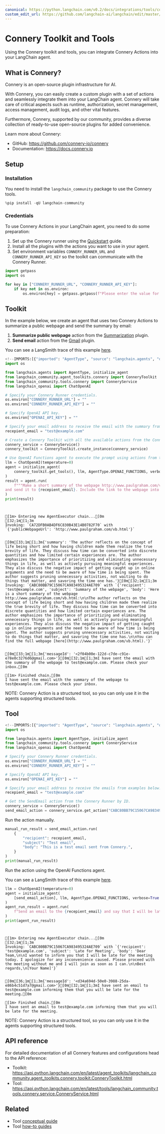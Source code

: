 ```yaml
---
canonical: https://python.langchain.com/v0.2/docs/integrations/tools/connery/
custom_edit_url: https://github.com/langchain-ai/langchain/edit/master/docs/docs/integrations/tools/connery.ipynb
---
```


# Connery Toolkit and Tools

Using the Connery toolkit and tools, you can integrate Connery Actions into your LangChain agent.

## What is Connery?

Connery is an open-source plugin infrastructure for AI.

With Connery, you can easily create a custom plugin with a set of actions and seamlessly integrate them into your LangChain agent.
Connery will take care of critical aspects such as runtime, authorization, secret management, access management, audit logs, and other vital features.

Furthermore, Connery, supported by our community, provides a diverse collection of ready-to-use open-source plugins for added convenience.

Learn more about Connery:

- GitHub: https://github.com/connery-io/connery
- Documentation: https://docs.connery.io

## Setup

### Installation

You need to install the `langchain_community` package to use the Connery tools.


```python
%pip install -qU langchain-community
```

### Credentials

To use Connery Actions in your LangChain agent, you need to do some preparation:

1. Set up the Connery runner using the [Quickstart](https://docs.connery.io/docs/runner/quick-start/) guide.
2. Install all the plugins with the actions you want to use in your agent.
3. Set environment variables `CONNERY_RUNNER_URL` and `CONNERY_RUNNER_API_KEY` so the toolkit can communicate with the Connery Runner.


```python
import getpass
import os

for key in ["CONNERY_RUNNER_URL", "CONNERY_RUNNER_API_KEY"]:
    if key not in os.environ:
        os.environ[key] = getpass.getpass(f"Please enter the value for {key}: ")
```

## Toolkit

In the example below, we create an agent that uses two Connery Actions to summarize a public webpage and send the summary by email:

1. **Summarize public webpage** action from the [Summarization](https://github.com/connery-io/summarization-plugin) plugin.
2. **Send email** action from the [Gmail](https://github.com/connery-io/gmail) plugin.

You can see a LangSmith trace of this example [here](https://smith.langchain.com/public/4af5385a-afe9-46f6-8a53-57fe2d63c5bc/r).


```python
<!--IMPORTS:[{"imported": "AgentType", "source": "langchain.agents", "docs": "https://api.python.langchain.com/en/latest/agents/langchain.agents.agent_types.AgentType.html", "title": "Connery Toolkit and Tools"}, {"imported": "initialize_agent", "source": "langchain.agents", "docs": "https://api.python.langchain.com/en/latest/agents/langchain.agents.initialize.initialize_agent.html", "title": "Connery Toolkit and Tools"}, {"imported": "ConneryToolkit", "source": "langchain_community.agent_toolkits.connery", "docs": "https://api.python.langchain.com/en/latest/agent_toolkits/langchain_community.agent_toolkits.connery.toolkit.ConneryToolkit.html", "title": "Connery Toolkit and Tools"}, {"imported": "ConneryService", "source": "langchain_community.tools.connery", "docs": "https://api.python.langchain.com/en/latest/tools/langchain_community.tools.connery.service.ConneryService.html", "title": "Connery Toolkit and Tools"}, {"imported": "ChatOpenAI", "source": "langchain_openai", "docs": "https://api.python.langchain.com/en/latest/chat_models/langchain_openai.chat_models.base.ChatOpenAI.html", "title": "Connery Toolkit and Tools"}]-->
import os

from langchain.agents import AgentType, initialize_agent
from langchain_community.agent_toolkits.connery import ConneryToolkit
from langchain_community.tools.connery import ConneryService
from langchain_openai import ChatOpenAI

# Specify your Connery Runner credentials.
os.environ["CONNERY_RUNNER_URL"] = ""
os.environ["CONNERY_RUNNER_API_KEY"] = ""

# Specify OpenAI API key.
os.environ["OPENAI_API_KEY"] = ""

# Specify your email address to receive the email with the summary from example below.
recepient_email = "test@example.com"

# Create a Connery Toolkit with all the available actions from the Connery Runner.
connery_service = ConneryService()
connery_toolkit = ConneryToolkit.create_instance(connery_service)

# Use OpenAI Functions agent to execute the prompt using actions from the Connery Toolkit.
llm = ChatOpenAI(temperature=0)
agent = initialize_agent(
    connery_toolkit.get_tools(), llm, AgentType.OPENAI_FUNCTIONS, verbose=True
)
result = agent.run(
    f"""Make a short summary of the webpage http://www.paulgraham.com/vb.html in three sentences
and send it to {recepient_email}. Include the link to the webpage into the body of the email."""
)
print(result)
```
```output


[1m> Entering new AgentExecutor chain...[0m
[32;1m[1;3m
Invoking: `CA72DFB0AB4DF6C830B43E14B0782F70` with `{'publicWebpageUrl': 'http://www.paulgraham.com/vb.html'}`


[0m[33;1m[1;3m{'summary': 'The author reflects on the concept of life being short and how having children made them realize the true brevity of life. They discuss how time can be converted into discrete quantities and how limited certain experiences are. The author emphasizes the importance of prioritizing and eliminating unnecessary things in life, as well as actively pursuing meaningful experiences. They also discuss the negative impact of getting caught up in online arguments and the need to be aware of how time is being spent. The author suggests pruning unnecessary activities, not waiting to do things that matter, and savoring the time one has.'}[0m[32;1m[1;3m
Invoking: `CABC80BB79C15067CA983495324AE709` with `{'recipient': 'test@example.com', 'subject': 'Summary of the webpage', 'body': 'Here is a short summary of the webpage http://www.paulgraham.com/vb.html:\n\nThe author reflects on the concept of life being short and how having children made them realize the true brevity of life. They discuss how time can be converted into discrete quantities and how limited certain experiences are. The author emphasizes the importance of prioritizing and eliminating unnecessary things in life, as well as actively pursuing meaningful experiences. They also discuss the negative impact of getting caught up in online arguments and the need to be aware of how time is being spent. The author suggests pruning unnecessary activities, not waiting to do things that matter, and savoring the time one has.\n\nYou can find the full webpage [here](http://www.paulgraham.com/vb.html).'}`


[0m[33;1m[1;3m{'messageId': '<2f04b00e-122d-c7de-c91e-e78e0c3276d6@gmail.com>'}[0m[32;1m[1;3mI have sent the email with the summary of the webpage to test@example.com. Please check your inbox.[0m

[1m> Finished chain.[0m
I have sent the email with the summary of the webpage to test@example.com. Please check your inbox.
```
NOTE: Connery Action is a structured tool, so you can only use it in the agents supporting structured tools.

## Tool


```python
<!--IMPORTS:[{"imported": "AgentType", "source": "langchain.agents", "docs": "https://api.python.langchain.com/en/latest/agents/langchain.agents.agent_types.AgentType.html", "title": "Connery Toolkit and Tools"}, {"imported": "initialize_agent", "source": "langchain.agents", "docs": "https://api.python.langchain.com/en/latest/agents/langchain.agents.initialize.initialize_agent.html", "title": "Connery Toolkit and Tools"}, {"imported": "ConneryService", "source": "langchain_community.tools.connery", "docs": "https://api.python.langchain.com/en/latest/tools/langchain_community.tools.connery.service.ConneryService.html", "title": "Connery Toolkit and Tools"}, {"imported": "ChatOpenAI", "source": "langchain_openai", "docs": "https://api.python.langchain.com/en/latest/chat_models/langchain_openai.chat_models.base.ChatOpenAI.html", "title": "Connery Toolkit and Tools"}]-->
import os

from langchain.agents import AgentType, initialize_agent
from langchain_community.tools.connery import ConneryService
from langchain_openai import ChatOpenAI

# Specify your Connery Runner credentials.
os.environ["CONNERY_RUNNER_URL"] = ""
os.environ["CONNERY_RUNNER_API_KEY"] = ""

# Specify OpenAI API key.
os.environ["OPENAI_API_KEY"] = ""

# Specify your email address to receive the emails from examples below.
recepient_email = "test@example.com"

# Get the SendEmail action from the Connery Runner by ID.
connery_service = ConneryService()
send_email_action = connery_service.get_action("CABC80BB79C15067CA983495324AE709")
```

Run the action manually.


```python
manual_run_result = send_email_action.run(
    {
        "recipient": recepient_email,
        "subject": "Test email",
        "body": "This is a test email sent from Connery.",
    }
)
print(manual_run_result)
```

Run the action using the OpenAI Functions agent.

You can see a LangSmith trace of this example [here](https://smith.langchain.com/public/a37d216f-c121-46da-a428-0e09dc19b1dc/r).


```python
llm = ChatOpenAI(temperature=0)
agent = initialize_agent(
    [send_email_action], llm, AgentType.OPENAI_FUNCTIONS, verbose=True
)
agent_run_result = agent.run(
    f"Send an email to the {recepient_email} and say that I will be late for the meeting."
)
print(agent_run_result)
```
```output


[1m> Entering new AgentExecutor chain...[0m
[32;1m[1;3m
Invoking: `CABC80BB79C15067CA983495324AE709` with `{'recipient': 'test@example.com', 'subject': 'Late for Meeting', 'body': 'Dear Team,\n\nI wanted to inform you that I will be late for the meeting today. I apologize for any inconvenience caused. Please proceed with the meeting without me and I will join as soon as I can.\n\nBest regards,\n[Your Name]'}`


[0m[36;1m[1;3m{'messageId': '<d34a694d-50e0-3988-25da-e86b4c51d7a7@gmail.com>'}[0m[32;1m[1;3mI have sent an email to test@example.com informing them that you will be late for the meeting.[0m

[1m> Finished chain.[0m
I have sent an email to test@example.com informing them that you will be late for the meeting.
```
NOTE: Connery Action is a structured tool, so you can only use it in the agents supporting structured tools.

## API reference

For detailed documentation of all Connery features and configurations head to the API reference:

- Toolkit: https://api.python.langchain.com/en/latest/agent_toolkits/langchain_community.agent_toolkits.connery.toolkit.ConneryToolkit.html
- Tool: https://api.python.langchain.com/en/latest/tools/langchain_community.tools.connery.service.ConneryService.html


## Related

- Tool [conceptual guide](/docs/concepts/#tools)
- Tool [how-to guides](/docs/how_to/#tools)